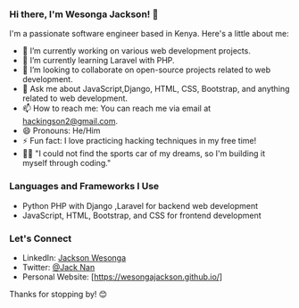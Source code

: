 ### Hi there, I'm Wesonga Jackson! 👋

I'm a passionate software engineer based in Kenya. Here's a little about me:

- 🔭 I’m currently working on various web development projects.
- 🌱 I’m currently learning Laravel with PHP.
- 👯 I’m looking to collaborate on open-source projects related to web development.
- 💬 Ask me about JavaScript,Django, HTML, CSS, Bootstrap, and anything related to web development.
- 📫 How to reach me: You can reach me via email at hackingson2@gmail.com.
- 😄 Pronouns: He/Him
- ⚡ Fun fact: I love practicing hacking techniques in my free time!
- 🧑‍💻 "I could not find the sports car of my dreams, so I'm building it myself through coding."

### Languages and Frameworks I Use
- Python PHP with Django ,Laravel for backend web development
- JavaScript, HTML, Bootstrap, and CSS for frontend development


### Let's Connect
- LinkedIn: [Jackson Wesonga](https://www.linkedin.com/in/jackson-wesonga-a71088245/)
- Twitter: [@Jack Nan](https://twitter.com/innovatorjackna)
- Personal Website: [https://wesongajackson.github.io/]

Thanks for stopping by! 😊
